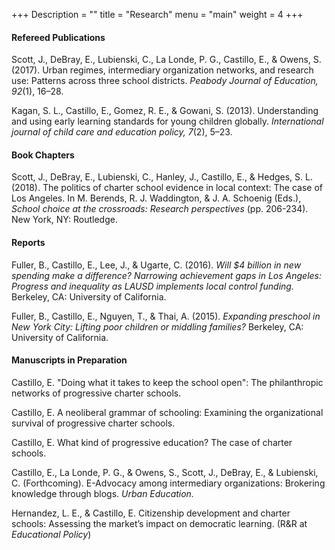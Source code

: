 +++
Description = ""
title = "Research"
menu = "main"
weight = 4
+++

#### Refereed Publications  
Scott, J., DeBray, E., Lubienski, C., La Londe, P. G., Castillo, E., & Owens, S. (2017). Urban regimes, intermediary organization networks, and research use: Patterns across three school districts. *Peabody Journal of Education, 92*(1), 16–28.  

Kagan, S. L., Castillo, E., Gomez, R. E., & Gowani, S. (2013). Understanding and using early learning standards for young children globally. *International journal of child care and education policy, 7*(2), 5–23.

#### Book Chapters  
Scott, J., DeBray, E., Lubienski, C., Hanley, J., Castillo, E., & Hedges, S. L. (2018). The politics of charter school evidence in local context: The case of Los Angeles. In M. Berends, R. J. Waddington, & J. A. Schoenig (Eds.), *School choice at the crossroads: Research perspectives* (pp. 206-234). New York, NY: Routledge.

#### Reports  
Fuller, B., Castillo, E., Lee, J., & Ugarte, C. (2016). *Will $4 billion in new spending make a difference? Narrowing achievement gaps in Los Angeles: Progress and inequality as LAUSD implements local control funding.* Berkeley, CA: University of California.  

Fuller, B., Castillo, E., Nguyen, T., & Thai, A. (2015). *Expanding preschool in New York City: Lifting poor children or middling families?* Berkeley, CA: University of California.

#### Manuscripts in Preparation
Castillo, E. "Doing what it takes to keep the school open": The philanthropic networks of progressive charter schools.

Castillo, E. A neoliberal grammar of schooling: Examining the organizational survival of progressive charter schools.

Castillo, E. What kind of progressive education? The case of charter schools.

Castillo, E., La Londe, P. G., &amp; Owens, S., Scott, J., DeBray, E., & Lubienski, C. (Forthcoming). E-Advocacy among intermediary organizations: Brokering knowledge through blogs. *Urban Education.*

Hernandez, L. E., & Castillo, E. Citizenship development and charter schools: Assessing the market’s
impact on democratic learning. (R&R at *Educational Policy*)
